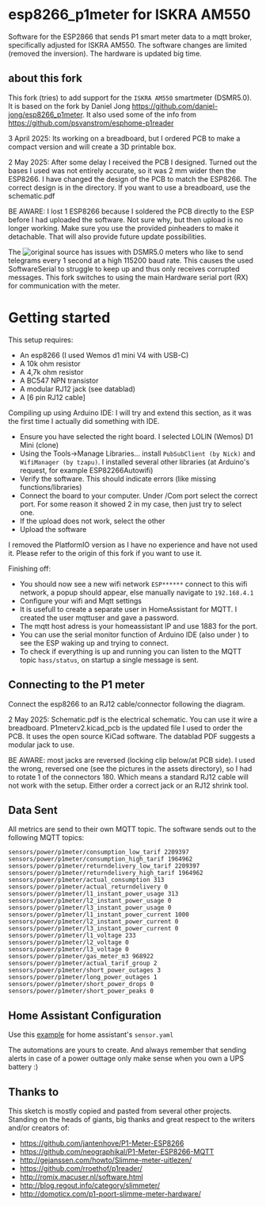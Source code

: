 # esp8266_p1meter for ISKRA AM550

Software for the ESP2866 that sends P1 smart meter data to a mqtt broker, specifically adjusted for ISKRA AM550. The software changes are limited (removed the inversion). The hardware is updated big time. 

## about this fork
This fork (tries) to add support for the `ISKRA AM550` smartmeter (DSMR5.0). It is based on the fork by Daniel Jong https://github.com/daniel-jong/esp8266_p1meter. It also used some of the info from https://github.com/psvanstrom/esphome-p1reader

3 April 2025: Its working on a breadboard, but I ordered PCB to make a compact version and will create a 3D printable box.

2 May 2025: After some delay I received the PCB I designed. Turned out the bases I used was not entirely accurate, so it was 2 mm wider then the ESP8266. I have changed the design of the PCB to match the ESP8266. The correct design is in the directory.
If you want to use a breadboard, use the schematic.pdf

BE AWARE: I lost 1 ESP8266 because I soldered the PCB directly to the ESP before I had uploaded the software. Not sure why, but then upload is no longer working. Make sure you use the provided pinheaders to make it detachable. That will also provide future update possibilities.

The ![original source](https://github.com/fliphess/esp8266_p1meter) has issues with DSMR5.0 meters who like to send telegrams every 1 second at a high 115200 baud rate. 
This causes the used SoftwareSerial to struggle to keep up and thus only receives corrupted messages. This fork switches to using the main Hardware serial port (RX) for communication with the meter.

# Getting started
This setup requires:
- An esp8266 (I used Wemos d1 mini V4 with USB-C)
- A 10k ohm resistor
- A 4,7k ohm resistor
- A BC547 NPN transistor
- A modular RJ12 jack (see datablad)
- A [6 pin RJ12 cable]

Compiling up using Arduino IDE: 
I will try and extend this section, as it was the first time I actually did something with IDE.
- Ensure you have selected the right board. I selected LOLIN (Wemos) D1 Mini (clone)
- Using the Tools->Manage Libraries... install `PubSubClient (by Nick)` and `WifiManager (by tzapu)`. I installed several other libraries (at Arduino's request, for example ESP82266Autowifi)
- Verify the software. This should indicate errors (like missing functions/libraries)
- Connect the board to your computer. Under <Tools>/Com port select the correct port. For some reason it showed 2 in my case, then just try to select one.
- If the upload does not work, select the other
- Upload the software

I removed the PlatformIO version as I have no experience and have not used it. Please refer to the origin of this fork if you want to use it.

Finishing off:
- You should now see a new wifi network `ESP******` connect to this wifi network, a popup should appear, else manually navigate to `192.168.4.1`
- Configure your wifi and Mqtt settings
- It is usefull to create a separate user in HomeAssistant for MQTT. I created the user mqttuser and gave a password.
- The mqtt host adress is your homeassistant IP and use 1883 for the port.
- You can use the serial monitor function of Arduino IDE (also under <Tools>) to see the ESP waking up and trying to connect.
- To check if everything is up and running you can listen to the MQTT topic `hass/status`, on startup a single message is sent.

## Connecting to the P1 meter
Connect the esp8266 to an RJ12 cable/connector following the diagram.

2 May 2025: Schematic.pdf is the electrical schematic. You can use it wire a breadboard. P1meterv2.kicad_pcb is the updated file I used to order the PCB.
It uses the open source KiCad software.
The datablad PDF suggests a modular jack to use.

BE AWARE: most jacks are reversed (locking clip below/at PCB side). I used the wrong, reversed one (see the pictures in the assets directory), so I had to rotate 1 of the connectors 180. Which means a standard RJ12 cable will not work with the setup. Either order a correct jack or an RJ12 shrink tool.

## Data Sent

All metrics are send to their own MQTT topic.
The software sends out to the following MQTT topics:

```
sensors/power/p1meter/consumption_low_tarif 2209397
sensors/power/p1meter/consumption_high_tarif 1964962
sensors/power/p1meter/returndelivery_low_tarif 2209397
sensors/power/p1meter/returndelivery_high_tarif 1964962
sensors/power/p1meter/actual_consumption 313
sensors/power/p1meter/actual_returndelivery 0
sensors/power/p1meter/l1_instant_power_usage 313
sensors/power/p1meter/l2_instant_power_usage 0
sensors/power/p1meter/l3_instant_power_usage 0
sensors/power/p1meter/l1_instant_power_current 1000
sensors/power/p1meter/l2_instant_power_current 0
sensors/power/p1meter/l3_instant_power_current 0
sensors/power/p1meter/l1_voltage 233
sensors/power/p1meter/l2_voltage 0
sensors/power/p1meter/l3_voltage 0
sensors/power/p1meter/gas_meter_m3 968922
sensors/power/p1meter/actual_tarif_group 2
sensors/power/p1meter/short_power_outages 3
sensors/power/p1meter/long_power_outages 1
sensors/power/p1meter/short_power_drops 0
sensors/power/p1meter/short_power_peaks 0
```

## Home Assistant Configuration

Use this [example](https://raw.githubusercontent.com/spijkers09/esp8266_p1meter-ISKRA-AM550/master/assets/p1_sensors.yaml) for home assistant's `sensor.yaml`

The automations are yours to create.
And always remember that sending alerts in case of a power outtage only make sense when you own a UPS battery :)

## Thanks to

This sketch is mostly copied and pasted from several other projects.
Standing on the heads of giants, big thanks and great respect to the writers and/or creators of:

- https://github.com/jantenhove/P1-Meter-ESP8266
- https://github.com/neographikal/P1-Meter-ESP8266-MQTT
- http://gejanssen.com/howto/Slimme-meter-uitlezen/
- https://github.com/rroethof/p1reader/
- http://romix.macuser.nl/software.html
- http://blog.regout.info/category/slimmeter/
- http://domoticx.com/p1-poort-slimme-meter-hardware/
